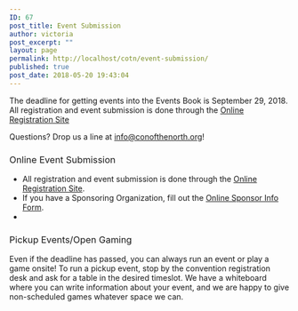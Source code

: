 ```yaml
---
ID: 67
post_title: Event Submission
author: victoria
post_excerpt: ""
layout: page
permalink: http://localhost/cotn/event-submission/
published: true
post_date: 2018-05-20 19:43:04
---
```

<span style="font-weight: 400;">The deadline for getting events into the Events Book is September 29, 2018. All registration and event submission is done through the </span><a href="https://registration.conofthenorth.org/"><span style="font-weight: 400;">Online Registration Site</span></a>

<span style="font-weight: 400;">Questions? Drop us a line at </span><span style="font-weight: 400;">info@conofthenorth.org</span><span style="font-weight: 400;">!</span>
<h3><span style="font-weight: 400;">Online Event Submission</span></h3>
<ul>
 	<li style="font-weight: 400;"><span style="font-weight: 400;">All registration and event submission is done through the </span><a href="https://registration.conofthenorth.org/"><span style="font-weight: 400;">Online Registration Site</span></a><span style="font-weight: 400;">.</span></li>
 	<li style="font-weight: 400;"><span style="font-weight: 400;">If you have a Sponsoring Organization, fill out the </span><a href="http://conofthenorth.com/eventsponsorform.php"><span style="font-weight: 400;">Online Sponsor Info Form</span></a><span style="font-weight: 400;">.</span></li>
 	<li style="font-weight: 400;"></li>
</ul>
<h3><span style="font-weight: 400;">Pickup Events/Open Gaming</span></h3>
<span style="font-weight: 400;">Even if the deadline has passed, you can always run an event or play a game onsite! To run a pickup event, stop by the convention registration desk and ask for a table in the desired timeslot. We have a whiteboard where you can write information about your event, and we are happy to give non-scheduled games whatever space we can.</span>
